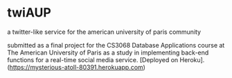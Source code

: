 # twiAUP
a twitter-like service for the american university of paris community

submitted as a final project for the CS3068 Database Applications course at The American University of Paris as a study in implementing back-end functions for a real-time social media service. [Deployed on Heroku]. (https://mysterious-atoll-80391.herokuapp.com)
